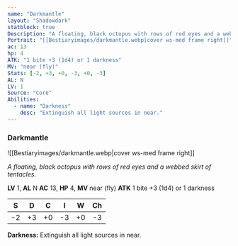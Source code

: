 ```yaml
---
name: "Darkmantle"
layout: "Shadowdark"
statblock: true
Description: "A floating, black octopus with rows of red eyes and a webbed skirt of tentacles."
Portrait: "[[Bestiaryimages/darkmantle.webp|cover ws-med frame right]]"
ac: 13
hp: 4
ATK: "1 bite +3 (1d4) or 1 darkness"
MV: "near (fly)"
Stats: [-2, +3, +0, -3, +0, -3]
AL: N
LV: 1
Source: "Core"
Abilities:
  - name: "Darkness"
    desc: "Extinguish all light sources in near."
---
```


### Darkmantle

![[Bestiaryimages/darkmantle.webp|cover ws-med frame right]]

_A floating, black octopus with rows of red eyes and a webbed skirt of tentacles._

**LV** 1, **AL** N
**AC** 13, **HP** 4, **MV** near (fly)
**ATK** 1 bite +3 (1d4) or 1 darkness

|  S  |  D  |  C  |  I  |  W  |  Ch  |
|:---:|:---:|:---:|:---:|:---:|:----:|
| -2 | +3 | +0 | -3 | +0 | -3 |

**Darkness:** Extinguish all light sources in near.


